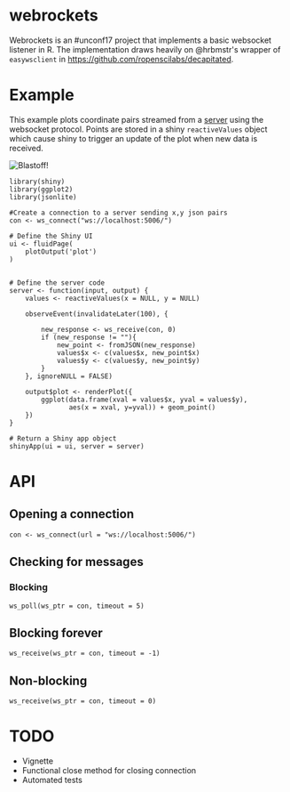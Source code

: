 # webrockets

Webrockets is an #unconf17 project that implements a basic websocket listener in R. The implementation draws heavily on @hrbmstr's wrapper of `easywsclient` in https://github.com/ropenscilabs/decapitated.

# Example
This example plots coordinate pairs streamed from a [server](https://github.com/ropenscilabs/webrockets/blob/master/tests/random_coordintate_server.R) using the websocket protocol. Points are stored in a shiny `reactiveValues` object which cause shiny to trigger an update of the plot when new data is received.

![Blastoff!](https://raw.githubusercontent.com/ropenscilabs/webrockets/master/inst/media/example1.gif)

```   
library(shiny)
library(ggplot2)
library(jsonlite)

#Create a connection to a server sending x,y json pairs
con <- ws_connect("ws://localhost:5006/")

# Define the Shiny UI
ui <- fluidPage(
    plotOutput('plot')
)


# Define the server code
server <- function(input, output) {
    values <- reactiveValues(x = NULL, y = NULL)

    observeEvent(invalidateLater(100), {

        new_response <- ws_receive(con, 0)
        if (new_response != ""){
            new_point <- fromJSON(new_response)
            values$x <- c(values$x, new_point$x)
            values$y <- c(values$y, new_point$y)
        }
    }, ignoreNULL = FALSE)

    output$plot <- renderPlot({
        ggplot(data.frame(xval = values$x, yval = values$y),
               aes(x = xval, y=yval)) + geom_point()
    })
}

# Return a Shiny app object
shinyApp(ui = ui, server = server)
```

# API

## Opening a connection
`con <- ws_connect(url = "ws://localhost:5006/")`

## Checking for messages

### Blocking
`ws_poll(ws_ptr = con, timeout = 5)` 

## Blocking forever
`ws_receive(ws_ptr = con, timeout = -1)` 

## Non-blocking
`ws_receive(ws_ptr = con, timeout = 0)` 



# TODO
* Vignette
* Functional close method for closing connection
* Automated tests
